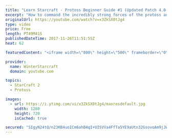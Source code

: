 ```yaml
---
title: "Learn Starcraft - Protoss Beginner Guide #1 (Updated Patch 4.0 FREE TO PLAY)"
excerpt: "How to command the incredibly strong forces of the protoss and cover weaknesses against the other inferior races. Updated for patch 4.0! This guide is not intended for COMPLETELY new players, but those who have played several games/campaign missions and grasp the very basics."
originalUrl: https://youtube.com/watch?v=x3ZkSX0tJg4
type: video
price: Free
length: PT49M41S
publishedDateTime: 2017-11-26T11:51:55Z
heat: 62

featuredContent: "<iframe width=\"800\" height=\"500\" frameborder=\"0\" src=\"https://www.youtube.com/embed/x3ZkSX0tJg4\" allow=\"accelerometer; autoplay; encrypted-media; gyroscope; picture-in-picture\" allowfullscreen></iframe>"

provider:
  name: WinterStarcraft
  domain: youtube.com

topics:
  - StarCraft 2
  - Protoss

images:
  - url: https://i.ytimg.com/vi/x3ZkSX0tJg4/maxresdefault.jpg
    width: 1280
    height: 720
    isCached: true

secured: "SIgyN24tQ/n23KB4uoICm6ahB4qI+UISVVa4FfTa5YE9aUtn32GsovoAm9jJWFbcsBK6GEJ2KoZGWumfz+XRS1VuerledgyKInPdLXFVr7NHqh/VsQEPx86p3hktoZWOWZQevSJNb/w43xOfHEgLeUhrWe3NxcwvQnO4G59yuczRJlHkARtaIkUKOubQKCj3Stn+hd5TpxV1uTvkHrszL+SuOvWD7p3eESz+afS2zCiI5G6m3aDuWTFQE5X9XYygumpNjjI5xKon/RSFaRS7NrsihcF8uNRmFC+DSt6vQU1H2VHtrn+ZKZ7nyWZ7kj1xej1PFEqW4uOrYfKVb0UJl8+4/VaPqHrUgxqssJewYYnXXN938fX3GY+Jeww8MjZ+QPfz7dSReJ/SKSS+IhgbZp+5PDlqPImNWeI7ZAeEMBSrPa9Kn7lLMq9IhDXeFe2x;ySdpcGD+lWYaRfOmrQGJXQ=="
---
```


